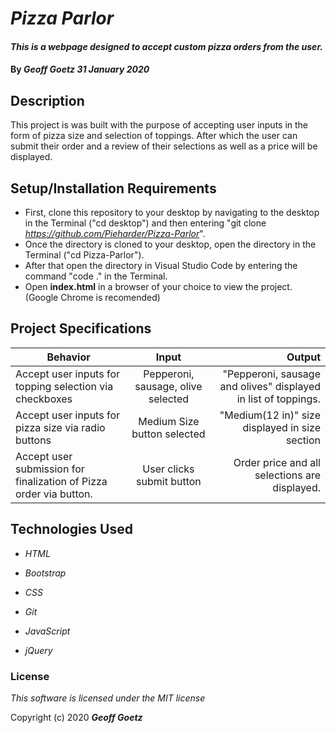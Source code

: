 # _Pizza Parlor_

#### _This is a webpage designed to accept custom pizza orders from the user._

#### By _**Geoff Goetz**  31 January 2020_

## Description

This project is was built with the purpose of accepting user inputs in the form of pizza size and selection of toppings. After which the user can submit their order and a review of their selections as well as a price will be displayed.

## Setup/Installation Requirements

* First, clone this repository to your desktop by navigating to the desktop in the Terminal ("cd desktop") and then entering "git clone _https://github.com/Pieharder/Pizza-Parlor_".
* Once the directory is cloned to your desktop, open the directory in the Terminal ("cd Pizza-Parlor").
* After that open the directory in Visual Studio Code by entering the command "code ." in the Terminal.
* Open **index.html** in a browser of your choice to view the project. (Google Chrome is recomended)

## Project Specifications

| Behavior   |      Input      |  Output |
|------------|:---------------:|--------:|
| Accept user inputs for topping selection via checkboxes | Pepperoni, sausage, olive selected | "Pepperoni, sausage and olives" displayed in list of toppings. |
| Accept user inputs for pizza size via radio buttons | Medium Size button selected | "Medium(12 in)" size displayed in size section |
| Accept user submission for finalization of Pizza order via button. | User clicks submit button | Order price and all selections are displayed. |



## Technologies Used

* _HTML_

* _Bootstrap_

* _CSS_

* _Git_

* _JavaScript_

* _jQuery_

### License

*This software is licensed under the MIT license*

Copyright (c) 2020 **_Geoff Goetz_**